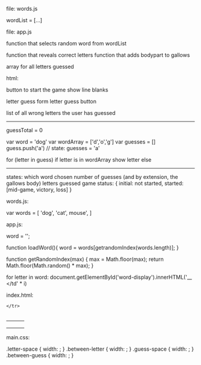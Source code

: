 
file: words.js

wordList = [...]

file: app.js

function that selects random word from wordList

function that reveals correct letters
function that adds bodypart to gallows

array for all letters guessed

html:

button to start the game
show line blanks

letter guess form
letter guess button

list of all wrong letters the user has guessed

---------------------------------

guessTotal = 0

var word = 'dog'
var wordArray = ['d','o','g']
var guesses = []
guess.push('a') // state: guesses = 'a'

for (letter in guess)
    if letter is in wordArray
        show letter
    else

-----------------------------------------


states:
which word chosen
number of guesses (and by extension, the gallows body)
letters guessed
game status: { 
    initial: not started, 
    started: [mid-game, victory, loss]
}



words.js:

var words = [
    'dog',
    'cat',
    mouse',
]

app.js:

word = '';

function loadWord(){
    word = words[getrandomIndex(words.length)];
}

function getRandomIndex(max) {
  max = Math.floor(max);
  return Math.floor(Math.random() * max);
}

for letter in word:
    document.getElementById('word-display').innerHTML('<td id="letter-space">__</td> <td id="between-letter"></td' * i)



index.html:

<table>
    <tr id="word-display">
    
    </tr>
</table>

<table>
    <tr class="guess-display">
        <td class="guess-space" id="guess-1"></td>
        <td class="between-guess"></td>
        <td class="guess-space" id="guess-2"></td>
    </tr>
    <tr class="guess-display">
        <td class="guess-space" id="guess-3"></td>
        <td class="between-guess"></td>
        <td class="guess-space" id="guess-4"></td>    
    </tr>
    <tr class="guess-display">
        <td class="guess-space" id="guess-5"></td>
        <td class="between-guess"></td>
        <td class="guess-space" id="guess-6"></td>    
    </tr>
</table>


main.css:

.letter-space {
    width: ;
}
.between-letter {
    width: ;
}
.guess-space {
    width: ;
}
.between-guess {
    width: ;
}


